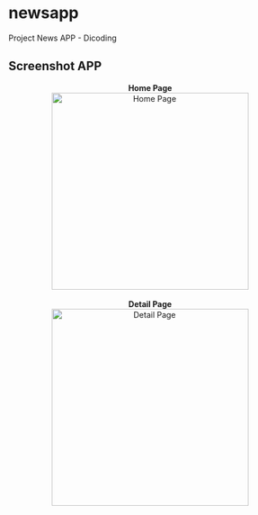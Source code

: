 # newsapp

Project News APP - Dicoding

## Screenshot APP


<p align="center">
  <b> Home Page </b> <br>
  <img src="https://user-images.githubusercontent.com/69846838/145661674-656f05b3-fac5-42da-b68e-3ba7ad3d638b.png" width="350" title="Home Page">
  </br> </br>
  <b> Detail Page </b><br>
  <img src="https://user-images.githubusercontent.com/69846838/145661702-af06775f-ff0e-4850-b033-526689004298.png" width="350" alt="Detail Page">
</p>


